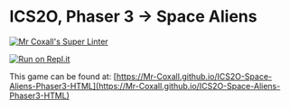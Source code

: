 # ICS2O, Phaser 3 → Space Aliens

[![Mr Coxall's Super Linter](https://github.com/Mr-Coxall/ICS2O-Space-Aliens-Phaser3-HTML/workflows/Mr%20Coxall's%20Super%20Linter/badge.svg)](https://github.com/Mr-Coxall/ICS2O-Space-Aliens-Phaser3-HTML/actions)

[![Run on Repl.it](https://repl.it/badge/github/Mr-Coxall/ICS2O-Space-Aliens-Phaser3-HTML)](https://repl.it/github/Mr-Coxall/ICS2O-Space-Aliens-Phaser3-HTML)

This game can be found at: [https://Mr-Coxall.github.io/ICS2O-Space-Aliens-Phaser3-HTML](https://Mr-Coxall.github.io/ICS2O-Space-Aliens-Phaser3-HTML)
